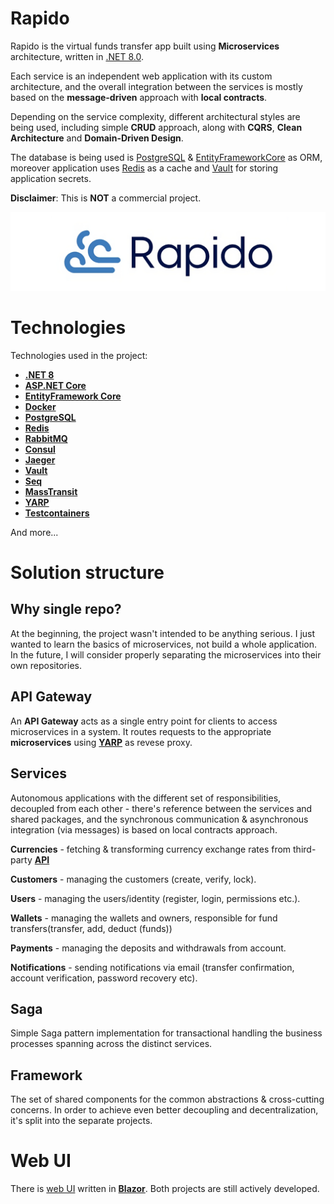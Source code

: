 # Rapido

Rapido is the virtual funds transfer app built using **Microservices** architecture, written in [.NET 8.0](https://dotnet.microsoft.com/en-us/download/dotnet/8.0).

Each service is an independent web application with its custom architecture, and the overall integration between the services is mostly based on the **message-driven** approach with **local contracts**.

Depending on the service complexity, different architectural styles are being used, including simple **CRUD** approach, along with **CQRS**, **Clean Architecture** and **Domain-Driven Design**.

The database is being used is [PostgreSQL](https://www.postgresql.org/) & [EntityFrameworkCore](https://learn.microsoft.com/en-us/ef/core/) as ORM, moreover application uses [Redis](https://redis.io/) as a cache and [Vault](https://www.vaultproject.io/) for storing application secrets.

**Disclaimer**: This is **NOT** a commercial project.

![logo](assets/rapido-logo.png)

# Technologies

Technologies used in the project:

* **[.NET 8](https://dotnet.microsoft.com/en-us/download/dotnet/8.0)**
* **[ASP.NET Core](https://dotnet.microsoft.com/en-us/apps/aspnet)**
* **[EntityFramework Core](https://learn.microsoft.com/en-us/ef/core)**
* **[Docker](https://www.docker.com/)**
* **[PostgreSQL](https://www.postgresql.org/)**
* **[Redis](https://redis.io/)**
* **[RabbitMQ](https://www.rabbitmq.com/)**
* **[Consul](https://www.consul.io/)**
* **[Jaeger](https://www.jaegertracing.io/)**
* **[Vault](https://www.vaultproject.io/)**
* **[Seq](https://datalust.co/seq)**
* **[MassTransit](https://masstransit.io/)**
* **[YARP](https://microsoft.github.io/reverse-proxy/index.html)**
* **[Testcontainers](https://testcontainers.com/)**

And more...

# Solution structure

## Why single repo?
At the beginning, the project wasn't intended to be anything serious. I just wanted to learn the basics of microservices, not build a whole application. In the future, I will consider properly separating the microservices into their own repositories.

## API Gateway
An **API Gateway** acts as a single entry point for clients to access microservices in a system. It routes requests to the appropriate **microservices** using **[YARP](https://github.com/microsoft/reverse-proxy)** as revese proxy.

## Services
Autonomous applications with the different set of responsibilities, decoupled from each other - there's reference between the services and shared packages, and the synchronous communication & asynchronous integration (via messages) is based on local contracts approach.


**Currencies** - fetching & transforming currency exchange rates from third-party **[API](https://www.exchangerate-api.com/)**

**Customers** - managing the customers (create, verify, lock).

**Users** - managing the users/identity (register, login, permissions etc.).

**Wallets** - managing the wallets and owners, responsible for fund transfers(transfer, add, deduct (funds))

**Payments** - managing the deposits and withdrawals from account.

**Notifications** - sending notifications via email (transfer confirmation, account verification, password recovery etc).

## Saga
Simple Saga pattern implementation for transactional handling the business processes spanning across the distinct services.

## Framework
The set of shared components for the common abstractions & cross-cutting concerns. 
In order to achieve even better decoupling and decentralization, it's split into the separate projects.

# Web UI
There is [web UI](https://github.com/str4n/Rapido.Web) written in **[Blazor](https://dotnet.microsoft.com/en-us/apps/aspnet/web-apps/blazor)**. Both projects are still actively developed.

